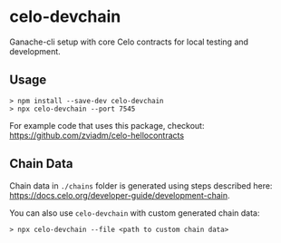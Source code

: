 # celo-devchain

Ganache-cli setup with core Celo contracts for local testing and development. 

## Usage 

```
> npm install --save-dev celo-devchain
> npx celo-devchain --port 7545
```

For example code that uses this package, checkout: https://github.com/zviadm/celo-hellocontracts

## Chain Data

Chain data in `./chains` folder is generated using steps described here: https://docs.celo.org/developer-guide/development-chain.

You can also use `celo-devchain` with custom generated chain data:
```
> npx celo-devchain --file <path to custom chain data>
```
